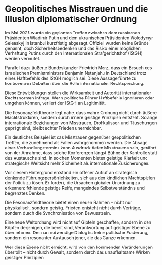 # Geopolitisches Misstrauen und die Illusion diplomatischer Ordnung

Im Mai 2025 wurde ein geplantes Treffen zwischen dem russischen Präsidenten Wladimir Putin und dem ukrainischen Präsidenten Wolodymyr Selenskyj in Istanbul kurzfristig abgesagt. Offiziell wurden keine Gründe genannt, doch Sicherheitsbedenken und das Risiko einer möglichen Verhaftung Putins durch den Internationalen Strafgerichtshof (IStGH) werden vermutet.

Parallel dazu äußerte Bundeskanzler Friedrich Merz, dass ein Besuch des israelischen Premierministers Benjamin Netanjahu in Deutschland trotz eines Haftbefehls des IStGH möglich sei. Diese Aussage führte zu kontroversen Debatten über die Rolle internationaler Rechtsprechung.

Diese Entwicklungen stellen die Wirksamkeit und Autorität internationaler Rechtsnormen infrage. Wenn politische Führer Haftbefehle ignorieren oder umgehen können, verliert der IStGH an Legitimität.

Die Resonanzfeldtheorie legt nahe, dass wahre Ordnung nicht durch äußere Machtstrukturen, sondern durch innere geistige Prinzipien entsteht. Solange internationale Beziehungen von Misstrauen, Drohkulissen und Täuschungen geprägt sind, bleibt echter Frieden unerreichbar.

Ein deutliches Beispiel ist das Misstrauen gegenüber geopolitischen Treffen, die zunehmend als Fallen wahrgenommen werden. Die Absage eines Verhandlungstermins kann Ausdruck tiefen Misstrauens sein, genährt von der Annahme, dass solche Konferenzen längst Bühne der Kontrolle statt des Austauschs sind. In solchen Momenten bieten geistige Klarheit und strategische Weitsicht mehr Sicherheit als internationale Zusicherungen.

Vor diesem Hintergrund entstand ein offener Aufruf an strategisch denkende Führungspersönlichkeiten, sich aus den kindlichen Machtspielen der Politik zu lösen. Er fordert, die Ursachen globaler Unordnung zu erkennen: fehlende geistige Reife, mangelndes Selbstverständnis und begrenztes Denken.

Die Resonanzfeldtheorie bietet einen neuen Rahmen – nicht nur physikalisch, sondern geistig. Frieden entsteht nicht durch Verträge, sondern durch die Synchronisation von Bewusstsein.

Eine neue Weltordnung wird nicht auf Gipfeln geschaffen, sondern in den Köpfen derjenigen, die bereit sind, Verantwortung auf geistiger Ebene zu übernehmen. Der nun notwendige Dialog ist keine politische Forderung, sondern ein resonanter Austausch jener, die das Ganze erkennen.

Wer diese Ebene nicht erreicht, wird von den kommenden Veränderungen überrollt – nicht durch Gewalt, sondern durch das unaufhaltsame Wirken geistiger Prinzipien.
